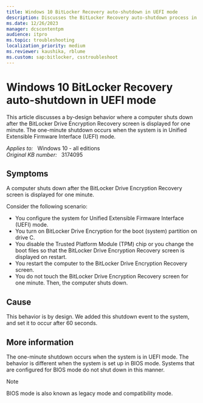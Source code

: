 ```yaml
---
title: Windows 10 BitLocker Recovery auto-shutdown in UEFI mode
description: Discusses the BitLocker Recovery auto-shutdown process in UEFI mode in Windows 10.
ms.date: 12/26/2023
manager: dcscontentpm
audience: itpro
ms.topic: troubleshooting
localization_priority: medium
ms.reviewer: kaushika, rblume
ms.custom: sap:bitlocker, csstroubleshoot
---
```

# Windows 10 BitLocker Recovery auto-shutdown in UEFI mode

This article discusses a by-design behavior where a computer shuts down after the BitLocker Drive Encryption Recovery screen is displayed for one minute. The one-minute shutdown occurs when the system is in Unified Extensible Firmware Interface (UEFI) mode.

_Applies to:_ &nbsp; Windows 10 - all editions  
_Original KB number:_ &nbsp; 3174095

## Symptoms

A computer shuts down after the BitLocker Drive Encryption Recovery screen is displayed for one minute.

Consider the following scenario:

- You configure the system for Unified Extensible Firmware Interface (UEFI) mode.
- You turn on BitLocker Drive Encryption for the boot (system) partition on drive C.
- You disable the Trusted Platform Module (TPM) chip or you change the boot files so that the BitLocker Drive Encryption Recovery screen is displayed on restart.
- You restart the computer to the BitLocker Drive Encryption Recovery screen.
- You do not touch the BitLocker Drive Encryption Recovery screen for one minute. Then, the computer shuts down.

## Cause

This behavior is by design. We added this shutdown event to the system, and set it to occur after 60 seconds.

## More information

The one-minute shutdown occurs when the system is in UEFI mode. The behavior is different when the system is set up in BIOS mode. Systems that are configured for BIOS mode do not shut down in this manner.

> [!NOTE]
> BIOS mode is also known as legacy mode and compatibility mode.
